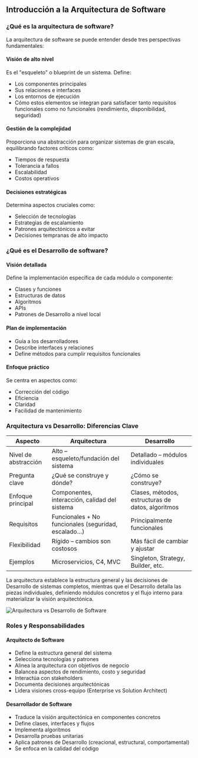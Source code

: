 ## Introducción a la Arquitectura de Software

### ¿Qué es la arquitectura de software?

La arquitectura de software se puede entender desde tres perspectivas fundamentales:

#### Visión de alto nivel

Es el "esqueleto" o blueprint de un sistema. Define:

- Los componentes principales
- Sus relaciones e interfaces
- Los entornos de ejecución
- Cómo estos elementos se integran para satisfacer tanto requisitos funcionales como no funcionales (rendimiento, disponibilidad, seguridad)

#### Gestión de la complejidad

Proporciona una abstracción para organizar sistemas de gran escala, equilibrando factores críticos como:

- Tiempos de respuesta
- Tolerancia a fallos
- Escalabilidad
- Costos operativos

#### Decisiones estratégicas

Determina aspectos cruciales como:

- Selección de tecnologías
- Estrategias de escalamiento
- Patrones arquitectónicos a evitar
- Decisiones tempranas de alto impacto

### ¿Qué es el Desarrollo de software?

#### Visión detallada

Define la implementación específica de cada módulo o componente:

- Clases y funciones
- Estructuras de datos
- Algoritmos
- APIs
- Patrones de Desarrollo a nivel local

#### Plan de implementación

- Guía a los desarrolladores
- Describe interfaces y relaciones
- Define métodos para cumplir requisitos funcionales

#### Enfoque práctico

Se centra en aspectos como:

- Corrección del código
- Eficiencia
- Claridad
- Facilidad de mantenimiento

### Arquitectura vs Desarrollo: Diferencias Clave

| Aspecto              | Arquitectura                                        | Desarrollo                                        |
| -------------------- | --------------------------------------------------- | ------------------------------------------------- |
| Nivel de abstracción | Alto – esqueleto/fundación del sistema              | Detallado – módulos individuales                  |
| Pregunta clave       | ¿Qué se construye y dónde?                          | ¿Cómo se construye?                               |
| Enfoque principal    | Componentes, interacción, calidad del sistema       | Clases, métodos, estructuras de datos, algoritmos |
| Requisitos           | Funcionales + No funcionales (seguridad, escalado…) | Principalmente funcionales                        |
| Flexibilidad         | Rígido – cambios son costosos                       | Más fácil de cambiar y ajustar                    |
| Ejemplos             | Microservicios, C4, MVC                             | Singleton, Strategy, Builder, etc.                |

La arquitectura establece la estructura general y las decisiones de Desarrollo de sistemas completos, mientras que el Desarrollo detalla las piezas individuales, definiendo módulos concretos y el flujo interno para materializar la visión arquitectónica.

![Arquitectura vs Desarrollo de Software](Assets/ArquitecturaDeSoftware1.png)

### Roles y Responsabilidades

#### Arquitecto de Software

- Define la estructura general del sistema
- Selecciona tecnologías y patrones
- Alinea la arquitectura con objetivos de negocio
- Balancea aspectos de rendimiento, costo y seguridad
- Interactúa con stakeholders
- Documenta decisiones arquitectónicas
- Lidera visiones cross-equipo (Enterprise vs Solution Architect)

#### Desarrollador de Software

- Traduce la visión arquitectónica en componentes concretos
- Define clases, interfaces y flujos
- Implementa algoritmos
- Desarrolla pruebas unitarias
- Aplica patrones de Desarrollo (creacional, estructural, comportamental)
- Se enfoca en la calidad del código
